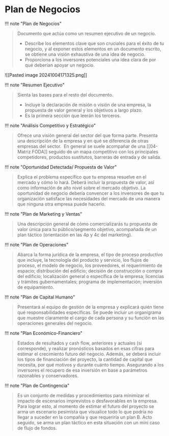 # Plan de Negocios

!!! note "Plan de Negocios"
> Documento que actúa como un resumen ejecutivo de un negocio. 
> - Describe los elementos clave que son cruciales para el éxito de tu negocio, y al exponer estos elementos en un documento escrito, se obtiene una visión exhaustiva de una idea de negocio.
> - Proporciona a los inversores potenciales una idea clara de por qué deberían apoyar un negocio.

![[Pasted image 20241004171325.png]]



!!! note "Resumen Ejecutivo"
> Sienta las bases para el resto del documento. 
> - Incluye la declaración de misión o visión de una empresa, la propuesta de valor general y los objetivos a largo plazo.
> - Es la primera sección que leerán los terceros.


!!! note "Análisis Competitivo y Estratégico"
> Ofrece una visión general del sector del que forma parte. Presenta una descripción de la empresa y en qué se diferencia de otras empresas del sector. 
> En general se suele acompañar de una [[04-Matriz FODA]] seguido de un mapa competitivo con los principales competidores, productos sustitutos, barreras de entrada y de salida.


!!! note "Oportunidad Detectada/ Propuesta de Valor"
> Explica el problema específico que tu empresa resuelve en el mercado y cómo lo hará. Deberá incluir la propuesta de valor, así como información de alto nivel sobre el mercado objetivo.
> La oportunidad de negocio debería convencer a los inversores de que tu organización satisface las necesidades del mercado de una manera que ninguna otra empresa puede hacerlo.


!!! note "Plan de Marketing y Ventas"
> Una descripción general de cómo comercializarás tu propuesta de valor única para tu público/segmento objetivo, acompañada de un plan táctico (orientación en las 4p y 4c del marketing).


!!! note "Plan de Operaciones"
> Abarca la forma jurídica de la empresa, el tipo de proceso productivo que incluye, la tecnología del producto y servicio, los flujos de proceso, el modelo de negocio, los proveedores, el requerimiento de espacio; distribución del edificio; decisión de construcción o compra del edificio; localización general o específica de la empresa; licencias y trámites gubernamentales; programa de implementación; inversión de equipamiento.


!!! note "Plan de Capital Humano"
> Presentará al equipo de gestión de la empresa y explicará quién tiene qué responsabilidades específicas. Se puede incluir un organigrama que muestre claramente el cargo de cada persona y su función en las operaciones generales del negocio.


!!! note "Plan Económico-Financiero"
> Estados de resultados y cash flow, anteriores y actuales (si corresponde), y realizar pronósticos basados en esas cifras para estimar el crecimiento futuro del negocio.
> Además, se deberá incluir los tipos de financiación del proyecto, la cantidad de capital que necesita, por qué motivos y durante cuánto tiempo. Asegurando a los inversores el recupero de esa inversión en base a parámetros razonables y conservadores.


!!! note "Plan de Contingencia"
> Es un conjunto de medidas y procedimientos para minimizar el impacto de escenarios imprevistos o desfavorables en la empresa.
> Para lograr esto, al momento de estimar el futuro del proyecto se arma un escenario pesimista que visualice todo lo que podría no llegar a suceder en la compañía y que requeriría un plan B.
> Acto seguido, se arma un plan táctico en esta situación con un mini caso de flujo de fondos.
